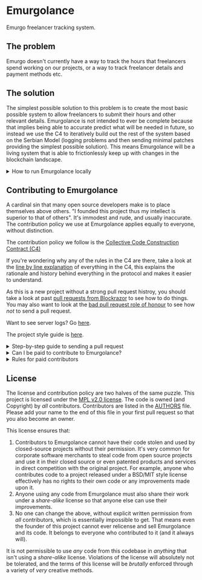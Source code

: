 # Emurgolance
Emurgo freelancer tracking system.

## The problem
Emurgo doesn't currently have a way to track the hours that freelancers spend working on our projects, or a way to track freelancer details and payment methods etc.

## The solution
The simplest possible solution to this problem is to create the most basic possible system to allow freelancers to submit their hours and other relevant details. Emurgolance is not intended to ever be complete because that implies being able to accurate predict what will be needed in future, so instead we use the C4 to iteratively build out the rest of the system based on the Serbian Model (logging problems and then sending minimal patches providing the simplest possible solution). This means Emurgolance will be a living system that is able to frictionlessly keep up with changes in the blockchain landscape.

<details>
  <summary>How to run Emurgolance locally</summary>
<p>

#### Install Meteor   
```
curl https://install.meteor.com/ | sh
```

#### Clone repository    
```
git clone https://github.com/EmurgoHK/emurgolance.git
```

Note: if you want to edit things and send a pull request you should _fork_ this project on Github first and clone _your_ fork instead of https://github.com/EmurgoHK/emurgolance.git.

#### Install Dependencies   
```
meteor npm install
```

#### Run meteor
`npm start`
(use `npm run prod` to minify everything and simulate production speeds)
(use `npm run debug` to start Meteor in debug mode)

If Meteor starts but you get a white screen:
```
meteor npm install --save core-js
```

#### Insert the database if running locally (never for production)
While meteor is running, in a new shell from *outside* of the emurgolance directory run:
```
tar -xvf dump.tar.gz && mongorestore -h 127.0.0.1 --port 3001 -d meteor dump/meteor
```   
(You will need [Mongo](https://docs.mongodb.com/manual/installation/) to be installed on your system).

If you already have the database but want to update it to the latest version, do a `meteor reset` before running the above.

#### Mongo errors   
If Mongo exists with status 1:
Quick fix: `export LC_ALL=C`   
Proper fix: something is wrong with your OS locales, good luck.

#### Meteor errors
If you do a `git pull` and Meteor doesn't start, the first thing to do is run `meteor npm install` as there may be package updates.

</p>
</details>    


## Contributing to Emurgolance    
A cardinal sin that many open source developers make is to place themselves above others. "I founded this project thus my intellect is superior to that of others". It's immodest and rude, and usually inaccurate. The contribution policy we use at Emurgolance applies equally to everyone, without distinction.    

The contribution policy we follow is the [Collective Code Construction Contract (C4)](/CONTRIBUTING.MD)    

If you're wondering why any of the rules in the C4 are there, take a look at the [line by line explanation](/DESCRIPTIVE_C4.MD) of everything in the C4, this explains the rationale and history behind everything in the protocol and makes it easier to understand.

As this is a new project without a strong pull request histroy, you should take a look at past [pull requests from Blockrazor](https://github.com/Blockrazor/blockrazor/pulls?q=is%3Apr+is%3Aclosed) to see how to do things. You may also want to look at the [bad pull request role of honour](https://github.com/Blockrazor/blockrazor/issues?utf8=✓&q=label%3A"Bad+Pull+Request+Role+of+Honour") to see how _not_ to send a pull request.    

Want to see server logs? Go [here](https://fixme.fixme/static/log.txt).

The project style guide is [here](/STYLES.md).


<details>
  <summary>Step-by-step guide to sending a pull request</summary>
<p>

0. Read the [contribution protocol](/CONTRIBUTING.MD) and the [line by line explanation](/DESCRIPTIVE_C4.MD) of the protocol.    
1. Fork this github repository under your own github account.    
2. Clone _your_ fork locally on your development machine.   
3. Choose _one_ problem to solve. If you aren't solving a problem that's already in the issue tracker you should describe the problem there (and your idea of the solution) first to see if anyone else has something to say about it (maybe someone is already working on a solution, or maybe you're doing somthing wrong).

**It is important to claim the issue you want to work on so that others don't work on the same thing. Make a comment in the issue: `@emurgobot claim` before you start working on the issue.**    

If at some point you want to abandon the issue and let someone else have a go, comment: @emurgobot abandon.

4. Add the Emurgolance repository as an upstream source and pull any changes:    
```
@: git remote add upstream git://github.com/emurgohk/emurgolance //only needs to be done once
@: git checkout master //just to make sure you're on the correct branch
@: git pull upstream master //this grabs any code that has changed, you want to be working on the latest 'version'
@: git push //update your remote fork with the changes you just pulled from upstream master
```
5. Create a local branch on your machine `git checkout -b branch_name` (it's usually a good idea to call the branch something that describes the problem you are solving). _Never_ develop on the `master` branch, as the `master` branch is exclusively used to accept incoming changes from `upstream:master` and you'll run into problems if you try to use it for anything else.
6. Solve the problem in the absolute most simple and fastest possible way with the smallest number of changes humanly possible. Tell other people what you're doing by putting _very clear and descriptive comments in your code every 2-3 lines_.    
Add your name to the AUTHORS file so that you become a part owner of Emurgolance.    
7. Commit your changes to your own fork:
Before you commit changes, you should check if you are working on the latest version (again). Go to the github website and open _your_ fork of Emurigs, it should say _This branch is even with emurgolance:master._    
If **not**, you need to pull the latest changes from the upstream Emurgolance repository and replay your changes on top of the latest version:
```
@: git stash //save your work locally
@: git checkout master
@: git pull upstream master
@: git push
@: git checkout -b branch_name_stash
@: git stash pop //_replay_ your work on the new branch which is now fully up to date with the Emurgolance repository
```

Note: after running `git stash pop` you should run Meteor and look over your code again and check that everything still works as sometimes a file you worked on was changed in the meantime.

Now you can add your changes:   
```
@: git add changed_file.js //repeat for each file you changed
```

And then commit your changes:
```
@: git commit -m 'problem: <50 characters describing the problem //do not close the '', press ENTER two (2) times
>
>solution: short description of how you solved the problem.' //Now you can close the ''. Be sure to mention the issue number if there is one (e.g. #6)    
@: git push //this will send your changes to _your_ fork on Github
```    
8. Go to your fork on Github and select the branch you just worked on. Click "pull request" to send a pull request back to the Emurgolance repository.
9. Send the pull request, be sure to mention the issue number with a # symbol at the front (e.g. #1014).  
10. Go back to the issue, and make a comment: `@emurgobot label "done"`. This will label this issue as complete, and everyone can test your solution and close the issue if it solves the problem.

#### What happens after I send a pull request?    
If your pull request contains a correct patch (read the C4) a maintainer will merge it.    
If you want to work on another problem while you are waiting for it to merge simply repeat the above steps starting at:    
```
@: git checkout master
```

#### Tests
To run tests:
```
meteor test --driver-package practicalmeteor:mocha
```

You should generally write a test for anything you don't want to break later, otherwise it will probably end up being broken by someone. We use [Mocha + Chai](https://guide.meteor.com/testing.html#mocha) for testing. You can see an example in [this](https://github.com/Blockrazor/blockrazor/pull/378/files) pull request.
</p>
</details>    

<details>
  <summary>Can I be paid to contribute to Emurgolance?</summary>
<p>

Yes, this is sometimes possible.

Your first step is to _very carefully read and understand everything above_, including the linked files, then start fixing problems and sending pull requests!

If your code is amazing and brilliant but you don't understand the contribution process we cannot consider you for a paid position.

Make sure you follow the project on Github so you get updates.

Contact the Emurgolance BDFL (Benevolent Dictator For Life): gareth AT emurgo.io if you've been contributing code to emurgolance and want to keep doing it but you are hungry.

</p>
</details>


<details>
  <summary>Rules for paid contributors</summary>
<p>

0. Write tests for your code so that people don't break it later. We use We use [Mocha + Chai](https://guide.meteor.com/testing.html#mocha) for testing. You can see an example in [this](https://github.com/Blockrazor/blockrazor/pull/378/files) pull request.

1. Engage in discussion about problems even if you aren't working on them yourself. Be helpful to other contributors, many are volunteers who just want to be part of the project. You (should) have a pretty good understanding of the codebase and can probably save others a lot of time.

2. Your code should be _very_ well commented and easy to read. It should be immediately clear what your code is doing. You should be able to look at your code a year later, in the morning before coffee, and immediately know what it's doing. Write code and comments like you are teaching someone else how to do what you're doing.

3. Your pull requests should be a glowing example to others of how to work with the C4. Each one should be a model that others can refer to.

4. In an ideal world, you would be able to work on any issue you want and there would be no need to assign tasks so that our budget is kept under control. This would be possible because you would always work on the the problems that are _really_ worth solving _right now_ to get to some form of MVP. We can't predict the future, there are no plans or roadmaps (these are not compatible with the C4). Emurgolance grows through evolution not intelligent design or central planning. So if something isn't an in-your-face problem right now, it may never be, we could end up going down a totally different road before we get to it. While we want to avoid technical debt, we also don't want to be working on things that will someday maybe become a problem if Emurgolance becomes a thing. Demonstrate that we can trust _your_ own judgement on what you should be working on and what's worth spending time on.
</p>
</details>

## License
The license and contribution policy are two halves of the same puzzle. This project is licensed under the [MPL v2.0 license](LICENSE). The code is owned (and Copyright) by _all_ contributors. Contributors are listed in the [AUTHORS](AUTHORS) file. Please add your name to the end of this file in your first pull request so that you also become an owner.

This license ensures that:
1. Contributors to Emurgolance cannot have their code stolen and used by closed-source projects without their permission. It's very common for corporate software merchants to steal code from open source projects and use it in their closed source or even patented products and services in direct competition with the original project. For example, anyone who contributes code to a project released under a BSD/MIT style license effectively has no rights to their own code or any improvements made upon it.
2. Anyone using any code from Emurgolance must also share their work under a _share-alike_ license so that anyone else can use their improvements.
3. No one can change the above, without explicit written permission from _all_ contributors, which is essentially impossible to get. That means even the founder of this project cannot ever relicense and sell Emurgolance and its code. It belongs to everyone who contributed to it (and it always will).

It is not permissible to use _any_ code from this codebase in _anything_ that isn't using a _share-alike_ license. Violations of the license will absolutely not be tolerated, and the terms of this license will be _brutally_ enforced through a variety of _very_ creative methods.
